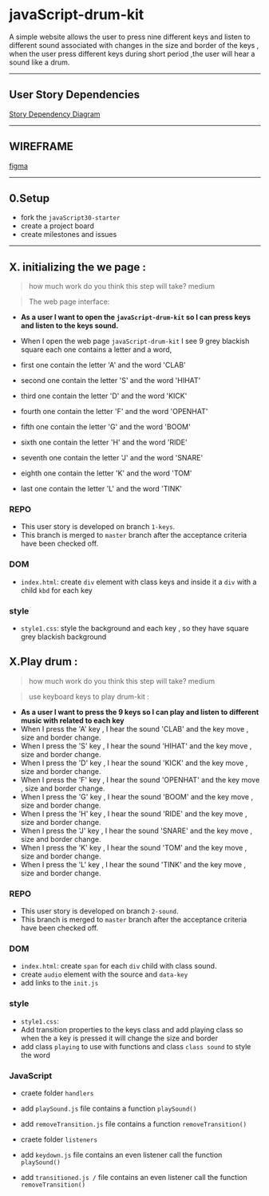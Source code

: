 # javaScript-drum-kit

A simple website allows the user to press nine different keys and listen to different sound associated with changes in the size and border of the keys , when the user press different keys during short period  ,the user will hear a sound like a drum.

---

## User Story Dependencies

[Story Dependency Diagram](../img/userStories.png)

---

## WIREFRAME

[figma](https://www.figma.com/file/xcXBAGb12sv8HgGN7C69fw/javaScript-drum-kit?node-id=0%3A1)

---

## 0.Setup

- fork the `javaScript30-starter`
- create a project board
- create milestones and issues


---

## X. initializing the we page  :

> how much work do you think this step will take?  medium 

> The web page interface:

- **As a user I want to open the `javaScript-drum-kit` so I can press keys and listen to the keys sound.**
- When I open the web page `javaScript-drum-kit` I see 9 grey blackish square each one contains a letter and a word,
  
- first one contain the letter 'A' and the word 'CLAB'
- second one contain the letter 'S' and the word 'HIHAT'
- third one contain the letter 'D' and the word 'KICK'
- fourth one contain the letter 'F' and the word 'OPENHAT'
- fifth one contain the letter 'G' and the word 'BOOM'
- sixth one contain the letter 'H' and the word 'RIDE'
- seventh one contain the letter 'J' and the word 'SNARE'
- eighth one contain the letter 'K' and the word 'TOM'
- last one contain the letter 'L' and the word 'TINK'
### REPO

- This user story is developed on branch `1-keys`.
- This branch is merged to `master` branch after the acceptance criteria have been checked off.

### DOM 

- `index.html`: create `div` element  with class keys and inside it a `div` with a  child `kbd` for each key

### style

- `style1.css`: style the background and each key , so they have square grey blackish background 

## X.Play drum :

> how much work do you think this step will take?  medium 

> use keyboard keys to play drum-kit  :

- **As a user I want to press the 9 keys so I can  play and listen  to different music with related to each key**
 - When I press the 'A' key , I hear the sound 'CLAB' and the key move , size and border change.
 - When I press the 'S' key , I hear the sound 'HIHAT' and the key move , size and border change.
 - When I press the 'D' key , I hear the sound 'KICK' and the key move , size and border change.
 - When I press the 'F' key , I hear the sound 'OPENHAT' and the key move , size and border change.
 - When I press the 'G' key , I hear the sound 'BOOM' and the key move , size and border change.
 - When I press the 'H' key , I hear the sound 'RIDE' and the key move , size and border change.
 - When I press the 'J' key , I hear the sound 'SNARE' and the key move , size and border change.
 - When I press the 'K' key , I hear the sound 'TOM' and the key move , size and border change.
 - When I press the 'L' key , I hear the sound 'TINK' and the key move , size and border change.
### REPO

- This user story is developed on branch `2-sound`.
- This branch is merged to `master` branch after the acceptance criteria have been checked off.

### DOM 

- `index.html`: create `span` for each `div` child with class sound.
- create `audio` element with the source and `data-key`
- add links to the `init.js`

### style

- `style1.css`:
- Add transition properties to the keys class and add playing class so when the a key is pressed  it will change the size and border 
- add class `playing` to use with functions and class `class sound` to style the word 

### JavaScript

- craete folder `handlers`
- add `playSound.js` file contains a function `playSound()`
- add `removeTransition.js` file contains a function `removeTransition()`


- craete folder `listeners`
- add `keydown.js` file contains an even listener call the function  `playSound()`
- add `transitioned.js /` file contains an even listener call the function  `removeTransition()`

